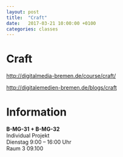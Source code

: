 ```yaml
---
layout: post
title:  "Craft"
date:   2017-03-21 10:00:00 +0100
categories: classes
---
```


# Craft



<http://digitalmedia-bremen.de/course/craft/>

<http://digitalemedien-bremen.de/blogs/craft>

# Information

**B-MG-31 + B-MG-32**   
Individual Projekt   
Dienstag 9:00 – 16:00 Uhr   
Raum 3 09.100




